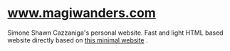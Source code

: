 # www.magiwanders.com
Simone Shawn Cazzaniga's personal website. Fast and light HTML based website directly based on [this minimal website](https://github.com/giotsere/minimalist-portfolio) .
